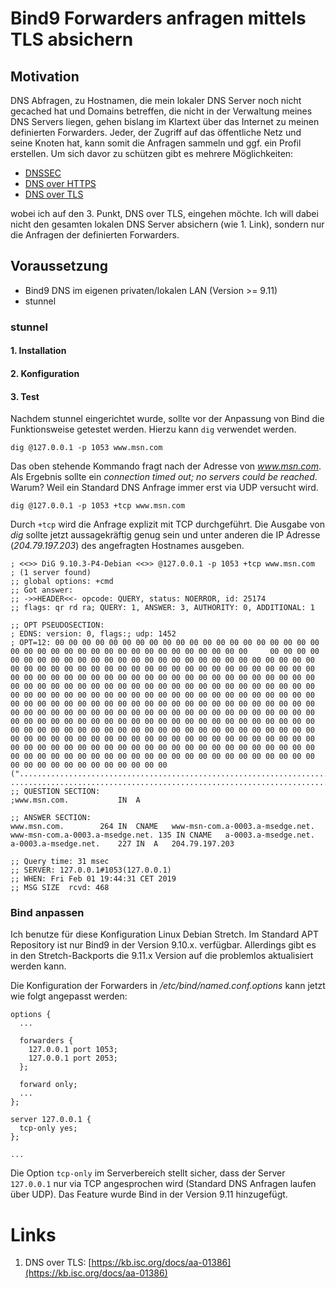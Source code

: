 # Bind9 Forwarders anfragen mittels TLS absichern 

## Motivation

DNS Abfragen, zu Hostnamen, die mein lokaler DNS Server noch nicht gecached hat und Domains betreffen, die nicht in der Verwaltung meines DNS Servers liegen, gehen bislang im Klartext über das Internet zu meinen definierten Forwarders. Jeder, der Zugriff auf das öffentliche Netz und seine Knoten hat, kann somit die Anfragen sammeln und ggf. ein Profil erstellen. Um sich davor zu schützen gibt es mehrere Möglichkeiten:

* [DNSSEC](https://en.wikipedia.org/wiki/Domain_Name_System_Security_Extensions)
* [DNS over HTTPS](https://en.wikipedia.org/wiki/DNS_over_HTTPS)
* [DNS over TLS](https://en.wikipedia.org/wiki/DNS_over_TLS)

wobei ich auf den 3. Punkt, DNS over TLS, eingehen möchte. Ich will dabei nicht den gesamten lokalen DNS Server absichern (wie 1. Link), sondern nur die Anfragen der definierten Forwarders.

## Voraussetzung
* Bind9 DNS im eigenen privaten/lokalen LAN (Version >= 9.11)
* stunnel

### stunnel

#### 1. Installation

#### 2. Konfiguration


#### 3. Test

Nachdem stunnel eingerichtet wurde, sollte vor der Anpassung von Bind die Funktionsweise getestet werden. Hierzu kann `dig` verwendet werden.

    dig @127.0.0.1 -p 1053 www.msn.com

Das oben stehende Kommando fragt nach der Adresse von *www.msn.com*. Als Ergebnis sollte ein *connection timed out; no servers could be reached*. Warum? Weil ein Standard DNS Anfrage immer erst via UDP versucht wird.

    dig @127.0.0.1 -p 1053 +tcp www.msn.com
 
 Durch `+tcp` wird die Anfrage explizit mit TCP durchgeführt. Die Ausgabe von *dig* sollte jetzt aussagekräftig genug sein und unter anderen die IP Adresse (*204.79.197.203*) des angefragten Hostnames ausgeben.
 
    ; <<>> DiG 9.10.3-P4-Debian <<>> @127.0.0.1 -p 1053 +tcp www.msn.com
    ; (1 server found)
    ;; global options: +cmd
    ;; Got answer:
    ;; ->>HEADER<<- opcode: QUERY, status: NOERROR, id: 25174
    ;; flags: qr rd ra; QUERY: 1, ANSWER: 3, AUTHORITY: 0, ADDITIONAL: 1
    
    ;; OPT PSEUDOSECTION:
    ; EDNS: version: 0, flags:; udp: 1452
    ; OPT=12: 00 00 00 00 00 00 00 00 00 00 00 00 00 00 00 00 00 00 00 00 00 00 00 00 00 00 00 00 00 00 00 00 00 00 00 00 00 00     00 00 00 00 00 00 00 00 00 00 00 00 00 00 00 00 00 00 00 00 00 00 00 00 00 00 00 00 00 00 00 00 00 00 00 00 00 00 00 00 00 00 00 00 00 00 00 00 00 00 00 00 00 00 00 00 00 00 00 00 00 00 00 00 00 00 00 00 00 00 00 00 00 00 00 00 00 00 00 00 00 00 00 00 00 00 00 00 00 00 00 00 00 00 00 00 00 00 00 00 00 00 00 00 00 00 00 00 00 00 00 00 00 00 00 00 00 00 00 00 00 00 00 00 00 00 00 00 00 00 00 00 00 00 00 00 00 00 00 00 00 00 00 00 00 00 00 00 00 00 00 00 00 00 00 00 00 00 00 00 00 00 00 00 00 00 00 00 00 00 00 00 00 00 00 00 00 00 00 00 00 00 00 00 00 00 00 00 00 00 00 00 00 00 00 00 00 00 00 00 00 00 00 00 00 00 00 00 00 00 00 00 00 00 00 00 00 00 00 00 00 00 00 00 00 00 00 00 00 00 00 00 00 00 00 00 00 00 00 00 00 00 00 00 00 00 00 00 00 00 00 00 00 00 00 00 00 00 00 00 00 00 00 00 00 00 00 00 00 00 00 00 00 00 00 00 00 00 00 00 00 00 00 00 00 00 00 00 00 00 00 00     ("................................................................................................................................................................................................................................................................  ..........................................................................")
    ;; QUESTION SECTION:
    ;www.msn.com.			IN	A
    
    ;; ANSWER SECTION:
    www.msn.com.		264	IN	CNAME	www-msn-com.a-0003.a-msedge.net.
    www-msn-com.a-0003.a-msedge.net. 135 IN	CNAME	a-0003.a-msedge.net.
    a-0003.a-msedge.net.	227	IN	A	204.79.197.203
    
    ;; Query time: 31 msec
    ;; SERVER: 127.0.0.1#1053(127.0.0.1)
    ;; WHEN: Fri Feb 01 19:44:31 CET 2019
    ;; MSG SIZE  rcvd: 468

### Bind anpassen

Ich benutze für diese Konfiguration Linux Debian Stretch. Im Standard APT Repository ist nur Bind9 in der Version 9.10.x. verfügbar. Allerdings gibt es in den Stretch-Backports die 9.11.x Version auf die problemlos aktualisiert werden kann.

Die Konfiguration der Forwarders in */etc/bind/named.conf.options* kann jetzt wie folgt angepasst werden:

    options {
      ...
      
      forwarders {
        127.0.0.1 port 1053;
        127.0.0.1 port 2053;
      };
  
      forward only;
      ...
    };

    server 127.0.0.1 {
      tcp-only yes;
    };

    ...

Die Option `tcp-only` im Serverbereich stellt sicher, dass der Server `127.0.0.1` nur via TCP angesprochen wird (Standard DNS Anfragen laufen über UDP). Das Feature wurde Bind in der Version 9.11 hinzugefügt.

# Links
1. DNS over TLS: [https://kb.isc.org/docs/aa-01386](https://kb.isc.org/docs/aa-01386)
